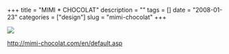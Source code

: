 +++
title = "MIMI * CHOCOLAT"
description = ""
tags = []
date = "2008-01-23"
categories = ["design"]
slug = "mimi-chocolat"
+++


 

  <div id="screens-thumbs" class="clearfix">
    <div class="txt-center" id="design-submission"><a href="http://mimi-chocolat.com/en/default.asp"><img id='bluga-thumbnail-1093' class='bluga-thumbnail large' src='//media.konigi.com/bluga/
wt47f28201adf4e_0.jpg'/></a></div>  
  </div>   
<p><a href="http://mimi-chocolat.com/en/default.asp">http://mimi-chocolat.com/en/default.asp</a></p>




